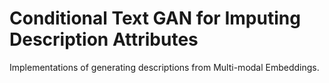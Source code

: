 # Conditional Text GAN for Imputing Description Attributes

Implementations of generating descriptions from Multi-modal Embeddings.
